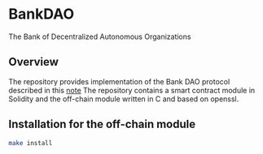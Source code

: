 # BankDAO
The Bank of Decentralized Autonomous Organizations
## Overview
The repository provides implementation of the Bank DAO protocol described in this [note](https://hackmd.io/q4RHSYE6Tb6fRqgPIML9QA?view
) 
The repository contains a smart contract module in Solidity and the off-chain module written in C and based on openssl.

## Installation for the off-chain module
```bash
make install
```
